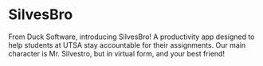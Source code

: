 # SilvesBro
From Duck Software, introducing SilvesBro! A productivity app designed to help students at UTSA stay accountable for their assignments. Our main character is Mr. Silvestro, but in virtual form, and your best friend!
